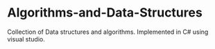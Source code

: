 # Algorithms-and-Data-Structures
Collection of Data structures and algorithms. Implemented in C# using visual studio.
